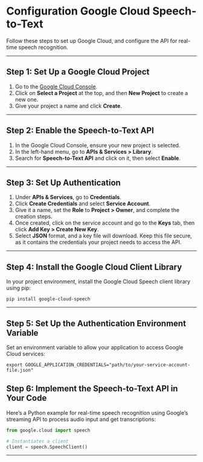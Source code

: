 
# Configuration Google Cloud Speech-to-Text

Follow these steps to set up Google Cloud, and configure the API for real-time speech recognition.

---

## Step 1: Set Up a Google Cloud Project
1. Go to the [Google Cloud Console](https://console.cloud.google.com/).
2. Click on **Select a Project** at the top, and then **New Project** to create a new one.
3. Give your project a name and click **Create**.

---

## Step 2: Enable the Speech-to-Text API
1. In the Google Cloud Console, ensure your new project is selected.
2. In the left-hand menu, go to **APIs & Services > Library**.
3. Search for **Speech-to-Text API** and click on it, then select **Enable**.

---

## Step 3: Set Up Authentication
1. Under **APIs & Services**, go to **Credentials**.
2. Click **Create Credentials** and select **Service Account**.
3. Give it a name, set the **Role** to **Project > Owner**, and complete the creation steps.
4. Once created, click on the service account and go to the **Keys** tab, then click **Add Key > Create New Key**.
5. Select **JSON** format, and a key file will download. Keep this file secure, as it contains the credentials your project needs to access the API.

---

## Step 4: Install the Google Cloud Client Library
In your project environment, install the Google Cloud Speech client library using pip:

```
pip install google-cloud-speech
```

---

## Step 5: Set Up the Authentication Environment Variable
Set an environment variable to allow your application to access Google Cloud services:

```
export GOOGLE_APPLICATION_CREDENTIALS="path/to/your-service-account-file.json"
```

## Step 6: Implement the Speech-to-Text API in Your Code
Here’s a Python example for real-time speech recognition using Google’s streaming API to process audio input and get transcriptions:

```python
from google.cloud import speech

# Instantiates a client
client = speech.SpeechClient()
```

---